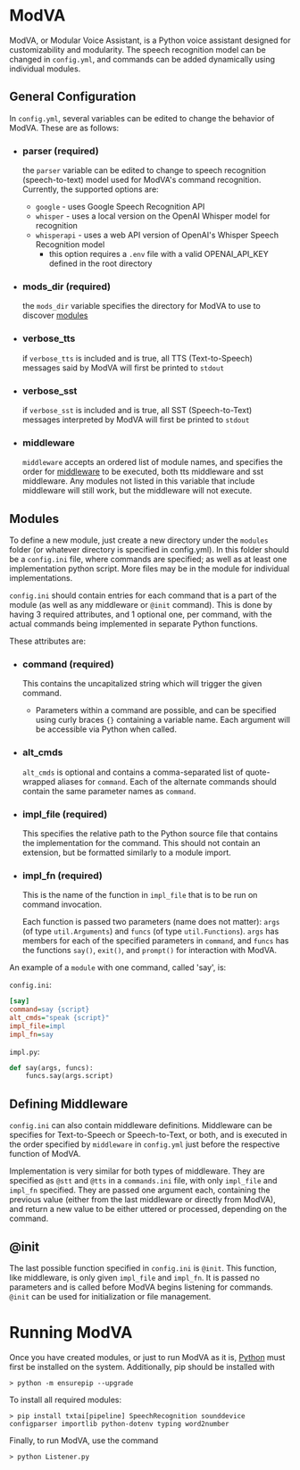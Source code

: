 # ModVA

ModVA, or Modular Voice Assistant, is a Python voice assistant designed for customizability and modularity. The speech recognition model can be changed in `config.yml`, and commands can be added dynamically using individual modules.

## General Configuration

In `config.yml`, several variables can be edited to change the behavior of ModVA. These are as follows:

-   ### **parser** (required)

    the `parser` variable can be edited to change to speech recognition (speech-to-text) model used for ModVA's command recognition. Currently, the supported options are:

    -   `google` - uses Google Speech Recognition API
    -   `whisper` - uses a local version on the OpenAI Whisper model for recognition
    -   `whisperapi` - uses a web API version of OpenAI's Whisper Speech Recognition model
        -   this option requires a `.env` file with a valid OPENAI_API_KEY defined in the root directory

-   ### **mods_dir** (required)

    the `mods_dir` variable specifies the directory for ModVA to use to discover [modules](#modules)

-   ### **verbose_tts**

    if `verbose_tts` is included and is true, all TTS (Text-to-Speech) messages said by ModVA will first be printed to `stdout`

-   ### **verbose_sst**

    if `verbose_sst` is included and is true, all SST (Speech-to-Text) messages interpreted by ModVA will first be printed to `stdout`

-   ### **middleware**

    `middleware` accepts an ordered list of module names, and specifies the order for [middleware](#defining-middleware) to be executed, both tts middleware and sst middleware. Any modules not listed in this variable that include middleware will still work, but the middleware will not execute.

## Modules

To define a new module, just create a new directory under the `modules` folder (or whatever directory is specified in config.yml). In this folder should be a `config.ini` file, where commands are specified; as well as at least one implementation python script. More files may be in the module for individual implementations.

`config.ini` should contain entries for each command that is a part of the module (as well as any middleware or `@init` command). This is done by having 3 required attributes, and 1 optional one, per command, with the actual commands being implemented in separate Python functions.

These attributes are:

-   ### **command** (required)

    This contains the uncapitalized string which will trigger the given command.

    -   Parameters within a command are possible, and can be specified using curly braces `{}` containing a variable name. Each argument will be accessible via Python when called.

-   ### **alt_cmds**

    `alt_cmds` is optional and contains a comma-separated list of quote-wrapped aliases for `command`. Each of the alternate commands should contain the same parameter names as `command`.

-   ### **impl_file** (required)

    This specifies the relative path to the Python source file that contains the implementation for the command. This should not contain an extension, but be formatted similarly to a module import.

-   ### **impl_fn** (required)

    This is the name of the function in `impl_file` that is to be run on command invocation.

    Each function is passed two parameters (name does not matter): `args` (of type `util.Arguments`) and `funcs` (of type `util.Functions`). `args` has members for each of the specified parameters in `command`, and `funcs` has the functions `say()`, `exit()`, and `prompt()` for interaction with ModVA.

An example of a `module` with one command, called 'say', is:

`config.ini`:

```ini
[say]
command=say {script}
alt_cmds="speak {script}"
impl_file=impl
impl_fn=say
```

`impl.py`:

```py
def say(args, funcs):
    funcs.say(args.script)
```

## Defining Middleware

`config.ini` can also contain middleware definitions. Middleware can be specifies for Text-to-Speech or Speech-to-Text, or both, and is executed in the order specified by `middleware` in `config.yml` just before the respective function of ModVA.

Implementation is very similar for both types of middleware. They are specified as `@stt` and `@tts` in a `commands.ini` file, with only `impl_file` and `impl_fn` specified. They are passed one argument each, containing the previous value (either from the last middleware or directly from ModVA), and return a new value to be either uttered or processed, depending on the command.

## @init

The last possible function specified in `config.ini` is `@init`. This function, like middleware, is only given `impl_file` and `impl_fn`. It is passed no parameters and is called before ModVA begins listening for commands. `@init` can be used for initialization or file management.

# Running ModVA

Once you have created modules, or just to run ModVA as it is, [Python](https://www.python.org/) must first be installed on the system. Additionally, pip should be installed with

```
> python -m ensurepip --upgrade
```

To install all required modules:

```
> pip install txtai[pipeline] SpeechRecognition sounddevice configparser importlib python-dotenv typing word2number
```

Finally, to run ModVA, use the command

```
> python Listener.py
```
